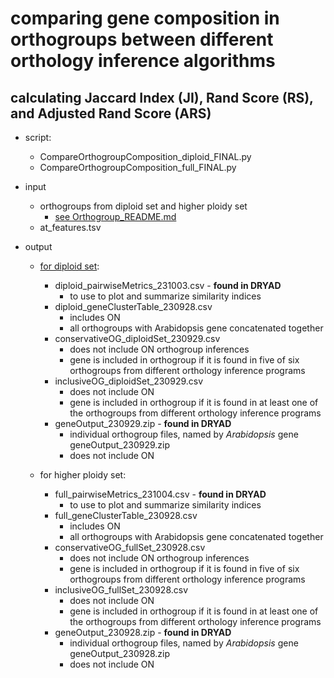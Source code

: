 # comparing gene composition in orthogroups between different orthology inference algorithms 

## calculating Jaccard Index (JI), Rand Score (RS), and Adjusted Rand Score (ARS)
* script: 
	* CompareOrthogroupComposition_diploid_FINAL.py
	* CompareOrthogroupComposition_full_FINAL.py 

* input
	* orthogroups from diploid set and higher ploidy set
		* [see Orthogroup_README.md](https://github.com/itliao/OrthologyComparison/blob/main/Orthogroup/Orthogroup_README.md#output-files---to-use-for-inputs-for-downstream-analyses)
	* at_features.tsv
	
* output
	* [for diploid set](/Gene_Composition_Comparison_Orthogroups/diploid_output):
		* diploid_pairwiseMetrics_231003.csv - **found in DRYAD**
			* to use to plot and summarize similarity indices
		* diploid_geneClusterTable_230928.csv 
			* includes ON
			* all orthogroups with Arabidopsis gene concatenated together
		* conservativeOG_diploidSet_230929.csv 
			* does not include ON orthogroup inferences
			* gene is included in orthogroup if it is found in five of six orthogroups from  different orthology inference programs
		* inclusiveOG_diploidSet_230929.csv
			* does not include ON
			* gene is included in orthogroup if it is found in at least one of the orthogroups from  different orthology inference programs
		* geneOutput_230929.zip - **found in DRYAD**
			* individual orthogroup files, named by *Arabidopsis* gene geneOutput_230929.zip
			* does not include ON
		
	* for higher ploidy set:
		* full_pairwiseMetrics_231004.csv - **found in DRYAD**
			* to use to plot and summarize similarity indices
		* full_geneClusterTable_230928.csv 
			* includes ON
			* all orthogroups with Arabidopsis gene concatenated together
		* conservativeOG_fullSet_230928.csv 
			* does not include ON orthogroup inferences
			* gene is included in orthogroup if it is found in five of six orthogroups from  different orthology inference programs
		* inclusiveOG_fullSet_230928.csv 
			* does not include ON
			* gene is included in orthogroup if it is found in at least one of the orthogroups from  different orthology inference programs
		* geneOutput_230928.zip  - **found in DRYAD**
			* individual orthogroup files, named by *Arabidopsis* gene geneOutput_230928.zip
			* does not include ON
